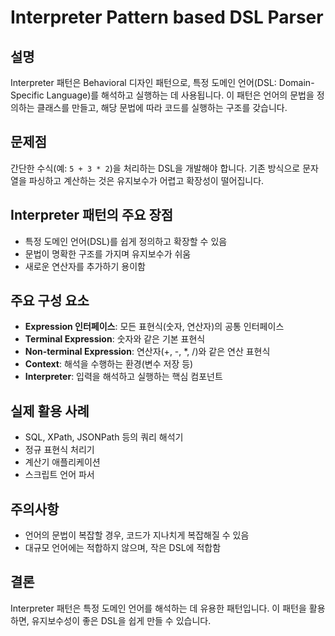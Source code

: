 # Interpreter Pattern based DSL Parser

## 설명

Interpreter 패턴은 Behavioral 디자인 패턴으로, 특정 도메인 언어(DSL: Domain-Specific Language)를 해석하고 실행하는 데 사용됩니다. 이 패턴은 언어의 문법을 정의하는 클래스를 만들고, 해당 문법에 따라 코드를 실행하는 구조를 갖습니다.

## 문제점

간단한 수식(예: `5 + 3 * 2`)을 처리하는 DSL을 개발해야 합니다. 기존 방식으로 문자열을 파싱하고 계산하는 것은 유지보수가 어렵고 확장성이 떨어집니다.

## Interpreter 패턴의 주요 장점

- 특정 도메인 언어(DSL)를 쉽게 정의하고 확장할 수 있음
- 문법이 명확한 구조를 가지며 유지보수가 쉬움
- 새로운 연산자를 추가하기 용이함

## 주요 구성 요소

- **Expression 인터페이스**: 모든 표현식(숫자, 연산자)의 공통 인터페이스
- **Terminal Expression**: 숫자와 같은 기본 표현식
- **Non-terminal Expression**: 연산자(+, -, \*, /)와 같은 연산 표현식
- **Context**: 해석을 수행하는 환경(변수 저장 등)
- **Interpreter**: 입력을 해석하고 실행하는 핵심 컴포넌트

## 실제 활용 사례

- SQL, XPath, JSONPath 등의 쿼리 해석기
- 정규 표현식 처리기
- 계산기 애플리케이션
- 스크립트 언어 파서

## 주의사항

- 언어의 문법이 복잡할 경우, 코드가 지나치게 복잡해질 수 있음
- 대규모 언어에는 적합하지 않으며, 작은 DSL에 적합함

## 결론

Interpreter 패턴은 특정 도메인 언어를 해석하는 데 유용한 패턴입니다. 이 패턴을 활용하면, 유지보수성이 좋은 DSL을 쉽게 만들 수 있습니다.